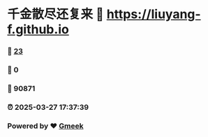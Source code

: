 # 千金散尽还复来 :link: https://liuyang-f.github.io 
### :page_facing_up: [23](https://liuyang-f.github.io/tag.html) 
### :speech_balloon: 0 
### :hibiscus: 90871 
### :alarm_clock: 2025-03-27 17:37:39 
### Powered by :heart: [Gmeek](https://github.com/Meekdai/Gmeek)
